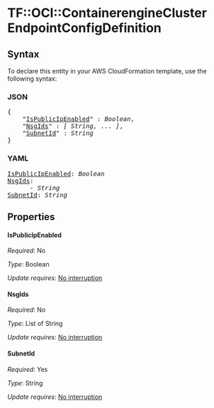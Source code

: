 # TF::OCI::ContainerengineCluster EndpointConfigDefinition

## Syntax

To declare this entity in your AWS CloudFormation template, use the following syntax:

### JSON

<pre>
{
    "<a href="#ispublicipenabled" title="IsPublicIpEnabled">IsPublicIpEnabled</a>" : <i>Boolean</i>,
    "<a href="#nsgids" title="NsgIds">NsgIds</a>" : <i>[ String, ... ]</i>,
    "<a href="#subnetid" title="SubnetId">SubnetId</a>" : <i>String</i>
}
</pre>

### YAML

<pre>
<a href="#ispublicipenabled" title="IsPublicIpEnabled">IsPublicIpEnabled</a>: <i>Boolean</i>
<a href="#nsgids" title="NsgIds">NsgIds</a>: <i>
      - String</i>
<a href="#subnetid" title="SubnetId">SubnetId</a>: <i>String</i>
</pre>

## Properties

#### IsPublicIpEnabled

_Required_: No

_Type_: Boolean

_Update requires_: [No interruption](https://docs.aws.amazon.com/AWSCloudFormation/latest/UserGuide/using-cfn-updating-stacks-update-behaviors.html#update-no-interrupt)

#### NsgIds

_Required_: No

_Type_: List of String

_Update requires_: [No interruption](https://docs.aws.amazon.com/AWSCloudFormation/latest/UserGuide/using-cfn-updating-stacks-update-behaviors.html#update-no-interrupt)

#### SubnetId

_Required_: Yes

_Type_: String

_Update requires_: [No interruption](https://docs.aws.amazon.com/AWSCloudFormation/latest/UserGuide/using-cfn-updating-stacks-update-behaviors.html#update-no-interrupt)


